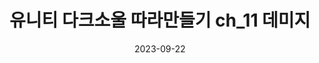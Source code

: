 ---
layout: single
title:  "유니티 다크소울 따라만들기 ch_11 데미지"
categories: 
    - Unity
tag: [Unity, DarkSouls]
published: true

author_profile: true # 옆에뜨는 프로파일

search: true #검색해도 안뜨게함

date: 2023-09-22
last_modified_at: 2023-09-22

---